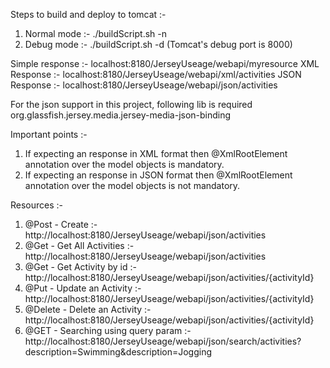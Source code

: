 Steps to build and deploy to tomcat :-
1. Normal mode :- ./buildScript.sh -n
2. Debug mode :-  ./buildScript.sh -d   (Tomcat's debug port is 8000)

Simple response :- localhost:8180/JerseyUseage/webapi/myresource
XML Response :- localhost:8180/JerseyUseage/webapi/xml/activities
JSON Response :- localhost:8180/JerseyUseage/webapi/json/activities

For the json support in this project, following lib is required
org.glassfish.jersey.media.jersey-media-json-binding

Important points :-
1. If expecting an response in XML format then @XmlRootElement annotation over the model objects is mandatory.
2. If expecting an response in JSON format then @XmlRootElement annotation over the model objects is not mandatory.


Resources :- 
1. @Post - Create :- http://localhost:8180/JerseyUseage/webapi/json/activities
2. @Get - Get All Activities :- http://localhost:8180/JerseyUseage/webapi/json/activities
3. @Get - Get Activity by id :- http://localhost:8180/JerseyUseage/webapi/json/activities/{activityId}
4. @Put - Update an Activity :- http://localhost:8180/JerseyUseage/webapi/json/activities/{activityId}
5. @Delete - Delete an Activity :- http://localhost:8180/JerseyUseage/webapi/json/activities/{activityId}
6. @GET - Searching using query param :- http://localhost:8180/JerseyUseage/webapi/json/search/activities?description=Swimming&description=Jogging


